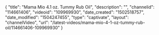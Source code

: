 {
    "title": "Mama Mio 4.1 oz. Tummy Rub Oil",
    "description": "",
    "channelid": "114661406",
    "videoid": "109969930",
    "date_created": "1502518757",
    "date_modified": "1504247455",
    "type": "captivate",
    "layout": "channelVideo",
    "url": "\/latest-videos\/mama-mio-4-1-oz-tummy-rub-oil\/114661406-109969930"
}